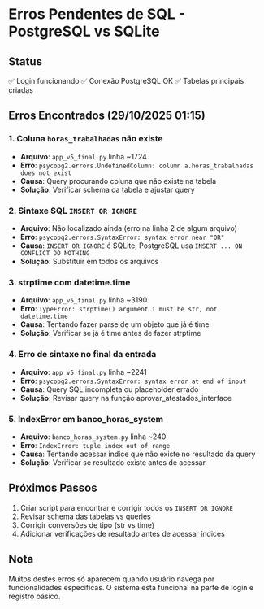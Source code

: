 # Erros Pendentes de SQL - PostgreSQL vs SQLite

## Status
✅ Login funcionando
✅ Conexão PostgreSQL OK
✅ Tabelas principais criadas

## Erros Encontrados (29/10/2025 01:15)

### 1. Coluna `horas_trabalhadas` não existe
- **Arquivo**: `app_v5_final.py` linha ~1724
- **Erro**: `psycopg2.errors.UndefinedColumn: column a.horas_trabalhadas does not exist`
- **Causa**: Query procurando coluna que não existe na tabela
- **Solução**: Verificar schema da tabela e ajustar query

### 2. Sintaxe SQL `INSERT OR IGNORE`
- **Arquivo**: Não localizado ainda (erro na linha 2 de algum arquivo)
- **Erro**: `psycopg2.errors.SyntaxError: syntax error near "OR"`
- **Causa**: `INSERT OR IGNORE` é SQLite, PostgreSQL usa `INSERT ... ON CONFLICT DO NOTHING`
- **Solução**: Substituir em todos os arquivos

### 3. strptime com datetime.time
- **Arquivo**: `app_v5_final.py` linha ~3190
- **Erro**: `TypeError: strptime() argument 1 must be str, not datetime.time`
- **Causa**: Tentando fazer parse de um objeto que já é time
- **Solução**: Verificar se já é time antes de fazer strptime

### 4. Erro de sintaxe no final da entrada
- **Arquivo**: `app_v5_final.py` linha ~2241
- **Erro**: `psycopg2.errors.SyntaxError: syntax error at end of input`
- **Causa**: Query SQL incompleta ou placeholder errado
- **Solução**: Revisar query na função aprovar_atestados_interface

### 5. IndexError em banco_horas_system
- **Arquivo**: `banco_horas_system.py` linha ~240
- **Erro**: `IndexError: tuple index out of range`
- **Causa**: Tentando acessar índice que não existe no resultado da query
- **Solução**: Verificar se resultado existe antes de acessar

## Próximos Passos
1. Criar script para encontrar e corrigir todos os `INSERT OR IGNORE`
2. Revisar schema das tabelas vs queries
3. Corrigir conversões de tipo (str vs time)
4. Adicionar verificações de resultado antes de acessar índices

## Nota
Muitos destes erros só aparecem quando usuário navega por funcionalidades específicas.
O sistema está funcional na parte de login e registro básico.
